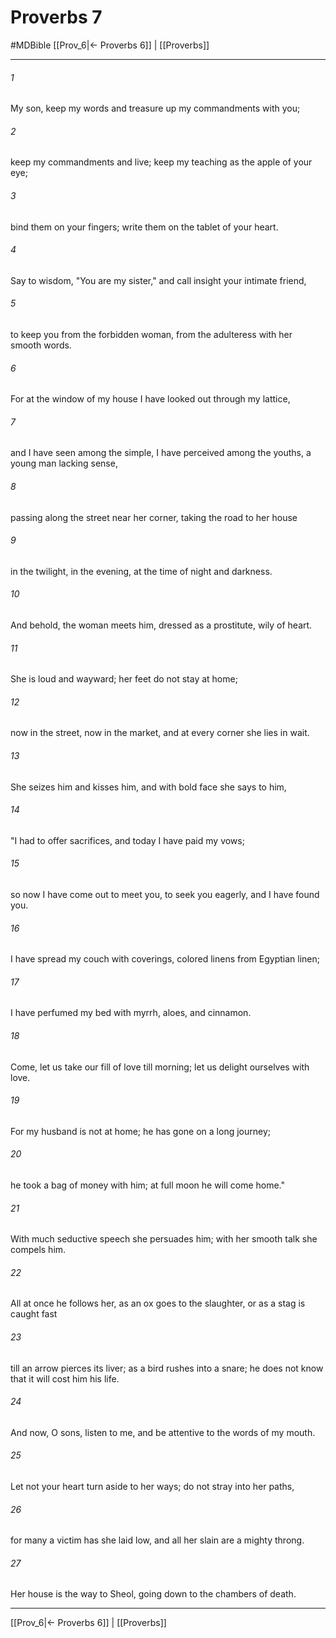 # Proverbs 7
#MDBible
[[Prov_6|← Proverbs 6]] | [[Proverbs]]

***

###### 1 

My son, keep my words and treasure up my commandments with you; 

###### 2 

keep my commandments and live; keep my teaching as the apple of your eye; 

###### 3 

bind them on your fingers; write them on the tablet of your heart. 

###### 4 

Say to wisdom, "You are my sister," and call insight your intimate friend, 

###### 5 

to keep you from the forbidden woman, from the adulteress with her smooth words. 

###### 6 

For at the window of my house I have looked out through my lattice, 

###### 7 

and I have seen among the simple, I have perceived among the youths, a young man lacking sense, 

###### 8 

passing along the street near her corner, taking the road to her house 

###### 9 

in the twilight, in the evening, at the time of night and darkness. 

###### 10 

And behold, the woman meets him, dressed as a prostitute, wily of heart. 

###### 11 

She is loud and wayward; her feet do not stay at home; 

###### 12 

now in the street, now in the market, and at every corner she lies in wait. 

###### 13 

She seizes him and kisses him, and with bold face she says to him, 

###### 14 

"I had to offer sacrifices, and today I have paid my vows; 

###### 15 

so now I have come out to meet you, to seek you eagerly, and I have found you. 

###### 16 

I have spread my couch with coverings, colored linens from Egyptian linen; 

###### 17 

I have perfumed my bed with myrrh, aloes, and cinnamon. 

###### 18 

Come, let us take our fill of love till morning; let us delight ourselves with love. 

###### 19 

For my husband is not at home; he has gone on a long journey; 

###### 20 

he took a bag of money with him; at full moon he will come home." 

###### 21 

With much seductive speech she persuades him; with her smooth talk she compels him. 

###### 22 

All at once he follows her, as an ox goes to the slaughter, or as a stag is caught fast 

###### 23 

till an arrow pierces its liver; as a bird rushes into a snare; he does not know that it will cost him his life. 

###### 24 

And now, O sons, listen to me, and be attentive to the words of my mouth. 

###### 25 

Let not your heart turn aside to her ways; do not stray into her paths, 

###### 26 

for many a victim has she laid low, and all her slain are a mighty throng. 

###### 27 

Her house is the way to Sheol, going down to the chambers of death. 

***

[[Prov_6|← Proverbs 6]] | [[Proverbs]]
